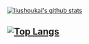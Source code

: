 
[![liushoukai's github stats](https://github-readme-stats.vercel.app/api?username=liushoukai&theme=merko)](https://github.com/liushoukai/github-readme-stats)

[![Top Langs](https://github-readme-stats.vercel.app/api/top-langs/?username=liushoukai&layout=compact&theme=merko)](https://github.com/liushoukai/github-readme-stats)
---
<!-- ![LeetCode Stats](https://leetcode.card.workers.dev/liushoukai?theme=auto&font=baloo&extension=null) -->



<!--
**liushoukai/liushoukai** is a ✨ _special_ ✨ repository because its `README.md` (this file) appears on your GitHub profile.

Here are some ideas to get you started:

- 🔭 I’m currently working on ...
- 🌱 I’m currently learning ...
- 👯 I’m looking to collaborate on ...
- 🤔 I’m looking for help with ...
- 💬 Ask me about ...
- 📫 How to reach me: ...
- 😄 Pronouns: ...
- ⚡ Fun fact: ...
-->
